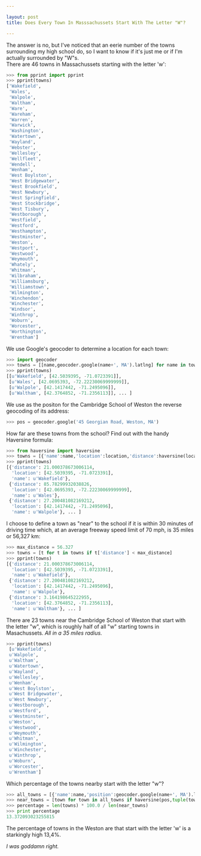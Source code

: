 ```yaml
---

layout: post
title: Does Every Town In Masssachussets Start With The Letter "W"?

---
```


The answer is no, but I've noticed that an eerie number of the towns surrounding my high school do, so I want to know if it's just me or if I'm actually surrounded by "W"s.  
There are 46 towns in Massachussets starting with the letter 'w':

```python
>>> from pprint import pprint
>>> pprint(towns)
['Wakefield',
 'Wales',
 'Walpole',
 'Waltham',
 'Ware',
 'Wareham',
 'Warren',
 'Warwick',
 'Washington',
 'Watertown',
 'Wayland',
 'Webster',
 'Wellesley',
 'Wellfleet',
 'Wendell',
 'Wenham',
 'West Boylston',
 'West Bridgewater',
 'West Brookfield',
 'West Newbury',
 'West Springfield',
 'West Stockbridge',
 'West Tisbury',
 'Westborough',
 'Westfield',
 'Westford',
 'Westhampton',
 'Westminster',
 'Weston',
 'Westport',
 'Westwood',
 'Weymouth',
 'Whately',
 'Whitman',
 'Wilbraham',
 'Williamsburg',
 'Williamstown',
 'Wilmington',
 'Winchendon',
 'Winchester',
 'Windsor',
 'Winthrop',
 'Woburn',
 'Worcester',
 'Worthington',
 'Wrentham']
```  
 
We use Google's geocoder to determine a location for each town:

```python
>>> import geocoder
>>> towns = [[name,geocoder.google(name+', MA').latlng] for name in towns]
>>> pprint(towns)
[[u'Wakefield', [42.5039395, -71.0723391]],
 [u'Wales', [42.0695393, -72.22230069999999]],
 [u'Walpole', [42.1417442, -71.2495096]],
 [u'Waltham', [42.3764852, -71.2356113]], ... ]
```
 
We use as the positon for the Cambridge School of Weston the reverse geocoding of its address:
 
```python
>>> pos = geocoder.google('45 Georgian Road, Weston, MA')
```
 
How far are these towns from the school? Find out with the handy Haversine formula:

```python
>>> from haversine import haversine
>>> towns = [{'name':name,'location':location,'distance':haversine(location,pos)} for name,location in towns]
>>> pprint(towns)
[{'distance': 21.000378673006114,
  'location': [42.5039395, -71.0723391],
  'name': u'Wakefield'},
 {'distance': 85.78299932038826,
  'location': [42.0695393, -72.22230069999999],
  'name': u'Wales'},
 {'distance': 27.200481082169212,
  'location': [42.1417442, -71.2495096],
  'name': u'Walpole'}, ... ]
```

I choose to define a town as "near" to the school if it is within 30 minutes of driving time which, at an average freeway speed limit of 70 mph, is 35 miles or 56,327 km:

```python
>>> max_distance = 56.327
>>> towns = [t for t in towns if t['distance'] < max_distance]
>>> pprint(towns)
[{'distance': 21.000378673006114,
  'location': [42.5039395, -71.0723391],
  'name': u'Wakefield'},
 {'distance': 27.200481082169212,
  'location': [42.1417442, -71.2495096],
  'name': u'Walpole'},
 {'distance': 3.164198645222955,
  'location': [42.3764852, -71.2356113],
  'name': u'Waltham'}, ... ]

```
 
There are 23 towns near the Cambridge School of Weston that start with the letter "w", which is roughly half of all "w" starting towns in Masachussets. *All in a 35 miles radius.*
 
```python
>>> pprint(towns)
 [u'Wakefield',
 u'Walpole',
 u'Waltham',
 u'Watertown',
 u'Wayland',
 u'Wellesley',
 u'Wenham',
 u'West Boylston',
 u'West Bridgewater',
 u'West Newbury',
 u'Westborough',
 u'Westford',
 u'Westminster',
 u'Weston',
 u'Westwood',
 u'Weymouth',
 u'Whitman',
 u'Wilmington',
 u'Winchester',
 u'Winthrop',
 u'Woburn',
 u'Worcester',
 u'Wrentham']
```

Which percentage of the towns nearby start with the letter "w"?

```python
>>> all_towns = [{'name':name,'position':geocoder.google(name+', MA').latlng} for name in all_towns]
>>> near_towns = [town for town in all_towns if haversine(pos,tuple(town['position'])) < max_distance]
>>> percentage = len(towns) * 100.0 / len(near_towns)
>>> print percentage
13.372093023255815
```

The percentage of towns in the Weston are that start with the letter 'w' is a starkingly high 13,4%.  
  
*I was goddamn right.*
 